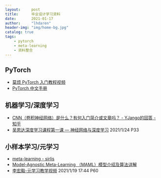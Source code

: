 ```yaml
---
layout:     post
title:      毕业设计学习资料
date:       2021-01-17
author:     "lhdaren"
header-img: "img/home-bg.jpg"
catalog: true
tags:
    - pytorch
    - meta-learning
    - 资料整合
---
```


## PyTorch
- [莫烦 PyTorch 入门教程视频](https://www.bilibili.com/video/BV1Vx411j7kT?t=200&p=15)
- [PyTorch 中文手册](https://github.com/zergtant/pytorch-handbook)

## 机器学习/深度学习
- [CNN（卷积神经网络）是什么？有何入门简介或文章吗？ - YJango的回答 - 知乎](https://www.zhihu.com/question/52668301/answer/194998098)
- [吴恩达深度学习课程第一课 — 神经网络与深度学习](https://www.bilibili.com/video/BV164411m79z?p=14) 2021/1/24 P33

## 小样本学习/元学习

- [meta-learning - sirlis](http://sirlis.cn/tags/metalearning/)
- [Model-Agnostic Meta-Learning （MAML）模型介绍及算法详解](https://zhuanlan.zhihu.com/p/57864886)
- [李宏毅-元学习教学视频](https://www.bilibili.com/video/BV15b411g7Wd?p=57) 2021/1/19 17:44 P60
